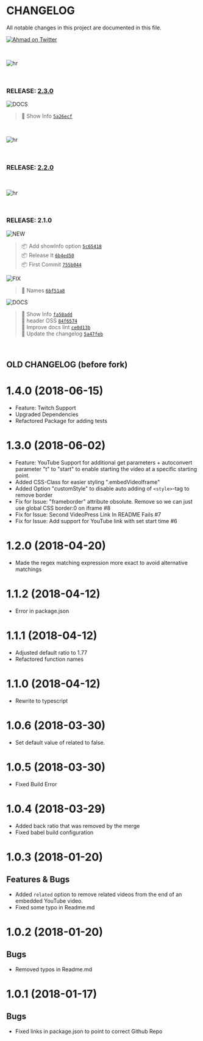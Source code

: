 # CHANGELOG

All notable changes in this project are documented in this file.

[![Ahmad on Twitter](https://img.shields.io/twitter/follow/mrahmadawais.svg?style=social&label=Follow%20@MrAhmadAwais)](https://twitter.com/mrahmadawais/)

<br>

![hr](https://on.ahmda.ws/t6N5/c)

<br>

### RELEASE: [2.3.0](https://github.com/ahmadawais/gatsby-remark-better-embed-video/compare/2.2.0...2.3.0)

![DOCS](https://img.shields.io/badge/-DOCS-gray.svg?colorB=978CD4)

> 📖 Show Info [`5a26ecf`](https://github.com/ahmadawais/gatsby-remark-better-embed-video/commit/5a26ecfb81b7ca0e94baad68b883f697dd3ae27c) <br>

<br>

![hr](https://on.ahmda.ws/t6N5/c)

<br>

### RELEASE: [2.2.0](https://github.com/ahmadawais/gatsby-remark-better-embed-video/compare/2.1.0...2.2.0)

<br>

![hr](https://on.ahmda.ws/t6N5/c)

<br>

### RELEASE: 2.1.0

![NEW](https://img.shields.io/badge/-NEW-gray.svg?colorB=3778FF)

> 📦  Add showInfo option [`5c65418`](https://github.com/ahmadawais/gatsby-remark-better-embed-video/commit/5c6541809352969951cbd44a6c8448a2928ff7d8) <br>
> 📦 Release It [`6b4ed50`](https://github.com/ahmadawais/gatsby-remark-better-embed-video/commit/6b4ed50e16f6766538632380372416038c7416bf) <br>
> 📦 First Commit [`755b044`](https://github.com/ahmadawais/gatsby-remark-better-embed-video/commit/755b044a823e6a8cf6c26ca2fde57f4806cb9b41) <br>

![FIX](https://img.shields.io/badge/-FIX-gray.svg?colorB=ff6347)

> 🐛 Names [`6bf51a8`](https://github.com/ahmadawais/gatsby-remark-better-embed-video/commit/6bf51a8d7eb3756deef5e442d5c4ed460808d6ac) <br>

![DOCS](https://img.shields.io/badge/-DOCS-gray.svg?colorB=978CD4)

> 📖 Show Info [`fa58add`](https://github.com/ahmadawais/gatsby-remark-better-embed-video/commit/fa58adddee2cb3bdd6126875e93125fecdf4d160) <br>
> 📖 header OSS [`84f6574`](https://github.com/ahmadawais/gatsby-remark-better-embed-video/commit/84f6574f5f9a60d007bb6ceddd5156bb882607d1) <br>
> 📖 Improve docs lint [`ce0d13b`](https://github.com/ahmadawais/gatsby-remark-better-embed-video/commit/ce0d13b446ba7cc16864fa7fceca4c7bcdcab45a) <br>
>  📖 Update the changelog [`5a47feb`](https://github.com/ahmadawais/gatsby-remark-better-embed-video/commit/5a47febab3f327bb0f2359271fd7d59b587d331e) <br>

<br>

## OLD CHANGELOG (before fork)

# 1.4.0 (2018-06-15)
* Feature: Twitch Support
* Upgraded Dependencies
* Refactored Package for adding tests

# 1.3.0 (2018-06-02)
* Feature: YouTube Support for additional get parameters + autoconvert parameter "t" to "start" to enable starting the video at a specific starting point.
* Added CSS-Class for easier styling ".embedVideoIframe"
* Added Option "customStyle" to disable auto adding of `<style>`-tag to remove border
* Fix for Issue: "frameborder" attribute obsolute. Remove so we can just use global CSS border:0 on iframe #8
* Fix for Issue: Second VideoPress Link In README Fails #7
* Fix for Issue: Add support for YouTube link with set start time #6

# 1.2.0 (2018-04-20)
* Made the regex matching expression more exact to avoid alternative matchings
# 1.1.2 (2018-04-12)
* Error in package.json
# 1.1.1 (2018-04-12)
* Adjusted default ratio to 1.77
* Refactored function names
# 1.1.0 (2018-04-12)
* Rewrite to typescript

# 1.0.6 (2018-03-30)
* Set default value of related to false.

# 1.0.5 (2018-03-30)
* Fixed Build Error

# 1.0.4 (2018-03-29)
* Added back ratio that was removed by the merge
* Fixed babel build configuration

# 1.0.3 (2018-01-20)
## Features & Bugs
* Added `related` option to remove related videos from the end of an embedded YouTube video.
* Fixed some typo in Readme.md

# 1.0.2 (2018-01-20)
## Bugs
* Removed typos in Readme.md

# 1.0.1 (2018-01-17)
## Bugs
* Fixed links in package.json to point to correct Github Repo

